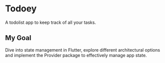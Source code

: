 # Todoey

A todolist app to keep track of all your tasks.

## My Goal

Dive into state management in Flutter, explore different architectural options and implement the Provider package to effectively manage app state.
